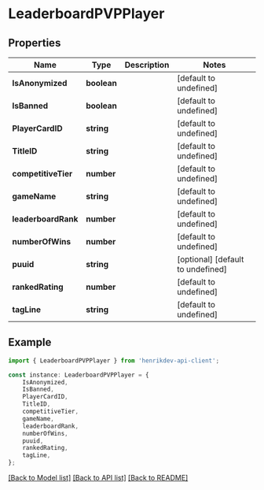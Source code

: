 # LeaderboardPVPPlayer


## Properties

Name | Type | Description | Notes
------------ | ------------- | ------------- | -------------
**IsAnonymized** | **boolean** |  | [default to undefined]
**IsBanned** | **boolean** |  | [default to undefined]
**PlayerCardID** | **string** |  | [default to undefined]
**TitleID** | **string** |  | [default to undefined]
**competitiveTier** | **number** |  | [default to undefined]
**gameName** | **string** |  | [default to undefined]
**leaderboardRank** | **number** |  | [default to undefined]
**numberOfWins** | **number** |  | [default to undefined]
**puuid** | **string** |  | [optional] [default to undefined]
**rankedRating** | **number** |  | [default to undefined]
**tagLine** | **string** |  | [default to undefined]

## Example

```typescript
import { LeaderboardPVPPlayer } from 'henrikdev-api-client';

const instance: LeaderboardPVPPlayer = {
    IsAnonymized,
    IsBanned,
    PlayerCardID,
    TitleID,
    competitiveTier,
    gameName,
    leaderboardRank,
    numberOfWins,
    puuid,
    rankedRating,
    tagLine,
};
```

[[Back to Model list]](../README.md#documentation-for-models) [[Back to API list]](../README.md#documentation-for-api-endpoints) [[Back to README]](../README.md)
